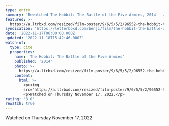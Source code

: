 ```yaml
---
type: entry
summary: 'Rewatched The Hobbit: The Battle of the Five Armies, 2014 - ★★★'
featured: >-
  https://a.ltrbxd.com/resized/film-poster/9/6/5/5/2/96552-the-hobbit-the-battle-of-the-five-armies-0-600-0-900-crop.jpg?v=fcaa9a2943
syndication: 'https://letterboxd.com/benji/film/the-hobbit-the-battle-of-the-five-armies/1/'
date: '2022-11-17T06:00:00.000Z'
updated: '2022-11-18T15:42:46.000Z'
watch-of:
  type: cite
  properties:
    name: 'The Hobbit: The Battle of the Five Armies'
    published: '2014'
    photo: >-
      https://a.ltrbxd.com/resized/film-poster/9/6/5/5/2/96552-the-hobbit-the-battle-of-the-five-armies-0-600-0-900-crop.jpg?v=fcaa9a2943
    content:
      html: >-
        <p><img
        src="https://a.ltrbxd.com/resized/film-poster/9/6/5/5/2/96552-the-hobbit-the-battle-of-the-five-armies-0-600-0-900-crop.jpg?v=fcaa9a2943"/></p>
        <p>Watched on Thursday November 17, 2022.</p>
rating: '3.0'
rewatch: true
---
```

Watched on Thursday November 17, 2022.
